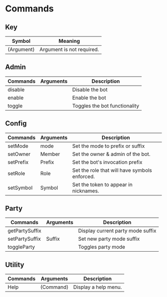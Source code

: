 # Commands

## Key 
| Symbol      | Meaning                        |
| ----------- | ------------------------------ |
| (Argument)  | Argument is not required.      |

## Admin
| Commands | Arguments | Description                   |
| -------- | --------- | ----------------------------- |
| disable  |           | Disable the bot               |
| enable   |           | Enable the bot                |
| toggle   |           | Toggles the bot functionality |

## Config
| Commands  | Arguments | Description                                   |
| --------- | --------- | --------------------------------------------- |
| setMode   | mode      | Set the mode to prefix or suffix              |
| setOwner  | Member    | Set the owner & admin of the bot.             |
| setPrefix | Prefix    | Set the bot's invocation prefix               |
| setRole   | Role      | Set the role that will have symbols enforced. |
| setSymbol | Symbol    | Set the token to appear in nicknames.         |

## Party
| Commands       | Arguments | Description                       |
| -------------- | --------- | --------------------------------- |
| getPartySuffix |           | Display current party mode suffix |
| setPartySuffix | Suffix    | Set new party mode suffix         |
| toggleParty    |           | Toggles party mode                |

## Utility
| Commands | Arguments | Description          |
| -------- | --------- | -------------------- |
| Help     | (Command) | Display a help menu. |

